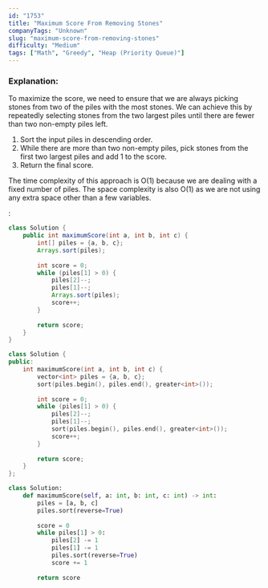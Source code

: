 ```yaml
---
id: "1753"
title: "Maximum Score From Removing Stones"
companyTags: "Unknown"
slug: "maximum-score-from-removing-stones"
difficulty: "Medium"
tags: ["Math", "Greedy", "Heap (Priority Queue)"]
---
```


### Explanation:
To maximize the score, we need to ensure that we are always picking stones from two of the piles with the most stones. We can achieve this by repeatedly selecting stones from the two largest piles until there are fewer than two non-empty piles left.

1. Sort the input piles in descending order.
2. While there are more than two non-empty piles, pick stones from the first two largest piles and add 1 to the score.
3. Return the final score.

The time complexity of this approach is O(1) because we are dealing with a fixed number of piles. The space complexity is also O(1) as we are not using any extra space other than a few variables.

:

```java
class Solution {
    public int maximumScore(int a, int b, int c) {
        int[] piles = {a, b, c};
        Arrays.sort(piles);
        
        int score = 0;
        while (piles[1] > 0) {
            piles[2]--;
            piles[1]--;
            Arrays.sort(piles);
            score++;
        }
        
        return score;
    }
}
```

```cpp
class Solution {
public:
    int maximumScore(int a, int b, int c) {
        vector<int> piles = {a, b, c};
        sort(piles.begin(), piles.end(), greater<int>());
        
        int score = 0;
        while (piles[1] > 0) {
            piles[2]--;
            piles[1]--;
            sort(piles.begin(), piles.end(), greater<int>());
            score++;
        }
        
        return score;
    }
};
```

```python
class Solution:
    def maximumScore(self, a: int, b: int, c: int) -> int:
        piles = [a, b, c]
        piles.sort(reverse=True)
        
        score = 0
        while piles[1] > 0:
            piles[2] -= 1
            piles[1] -= 1
            piles.sort(reverse=True)
            score += 1
        
        return score
```